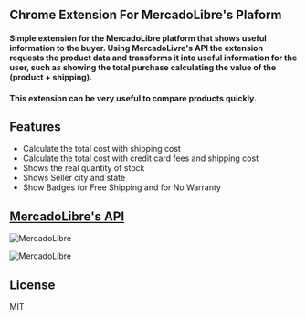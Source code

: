 ## Chrome Extension For MercadoLibre's Plaform
#### Simple extension for the MercadoLibre platform that shows useful information to the buyer. Using MercadoLivre's API the extension requests the product data and transforms it into useful information for the user, such as showing the total purchase calculating the value of the (product + shipping).

#### This extension can be very useful to compare products quickly.

## Features
- Calculate the total cost with shipping cost
- Calculate the total cost with credit card fees and shipping cost
- Shows the real quantity of stock
- Shows Seller city and state
- Show Badges for Free Shipping and for No Warranty


## [MercadoLibre's API](https://developers.mercadolivre.com.br/)



![MercadoLibre](https://www.dropbox.com/s/tw9hf6kxkhdpcob/git_1.png?raw=1)


![MercadoLibre](https://www.dropbox.com/s/akmkythu1yrf50s/git_2.png?raw=1)

## License

MIT
